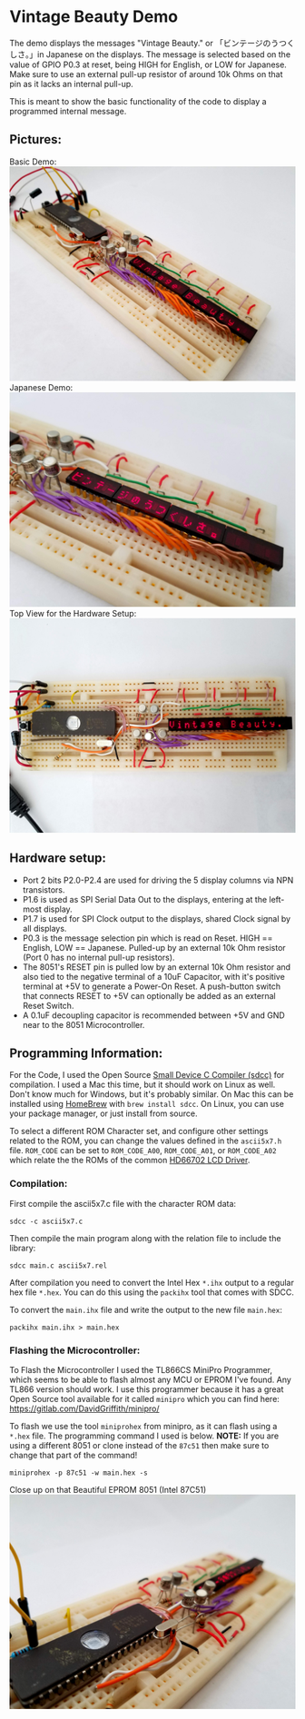 # Vintage Beauty Demo

The demo displays the messages "Vintage Beauty." or 「ビンテージのうつくしさ。」in Japanese on the displays. The message is selected based on the value of GPIO P0.3 at reset, being HIGH for English, or LOW for Japanese. Make sure to use an external pull-up resistor of around 10k Ohms on that pin as it lacks an internal pull-up.

This is meant to show the basic functionality of the code to display a programmed internal message.

## Pictures:

Basic Demo:
![Vintage Beauty Demo](vintage_beauty_demo.jpg)
Japanese Demo:
![Vintage Beauty Demo in Japanese](vintage_beauty_demo_jp.jpg)
Top View for the Hardware Setup:
![top view](vintage_beauty_demo_top.jpg)

## Hardware setup:
- Port 2 bits P2.0-P2.4 are used for driving the 5 display columns via NPN transistors. 
- P1.6 is used as SPI Serial Data Out to the displays, entering at the left-most display.
- P1.7 is used for SPI Clock output to the displays, shared Clock signal by all displays.
- P0.3 is the message selection pin which is read on Reset. HIGH == English, LOW == Japanese. Pulled-up by an external 10k Ohm resistor (Port 0 has no internal pull-up resistors).
- The 8051's RESET pin is pulled low by an external 10k Ohm resistor and also tied to the negative terminal of a 10uF Capacitor, with it's positive terminal at +5V to generate a Power-On Reset. A push-button switch that connects RESET to +5V can optionally be added as an external Reset Switch.
- A 0.1uF decoupling capacitor is recommended between +5V and GND near to the 8051 Microcontroller.


## Programming Information:
For the Code, I used the Open Source [Small Device C Compiler (sdcc)](http://sdcc.sourceforge.net/) for compilation. I used a Mac this time, but it should work on Linux as well. Don't know much for Windows, but it's probably similar. On Mac this can be installed using [HomeBrew](https://brew.sh/) with `brew install sdcc`. On Linux, you can use your package manager, or just install from source.

To select a different ROM Character set, and configure other settings related to the ROM, you can change the values defined in the `ascii5x7.h` file. `ROM_CODE` can be set to `ROM_CODE_A00`, `ROM_CODE_A01`, or `ROM_CODE_A02` which relate the the ROMs of the common [HD66702 LCD Driver](http://www.farnell.com/datasheets/31212.pdf).

### Compilation:
First compile the ascii5x7.c file with the character ROM data:
```
sdcc -c ascii5x7.c
```
Then compile the main program along with the relation file to include the library:
```
sdcc main.c ascii5x7.rel
```

After compilation you need to convert the Intel Hex `*.ihx` output to a regular hex file `*.hex`.
You can do this using the `packihx` tool that comes with SDCC.

To convert the `main.ihx` file and write the output to the new file `main.hex`:
```
packihx main.ihx > main.hex
```

### Flashing the Microcontroller:
To Flash the Microcontroller I used the TL866CS MiniPro Programmer, which seems to be able to flash almost any MCU or EPROM I've found. Any TL866 version should work.
I use this programmer because it has a great Open Source tool available for it called `minipro` which you can find here:
https://gitlab.com/DavidGriffith/minipro/

To flash we use the tool `miniprohex` from minipro, as it can flash using a `*.hex` file. The programming command I used is below. **NOTE:** If you are using a different 8051 or clone instead of the `87c51` then make sure to change that part of the command!
```
miniprohex -p 87c51 -w main.hex -s
```

Close up on that Beautiful EPROM 8051 (Intel 87C51)
![Close up on the EPROM 8051](vintage_beauty_demo_mcu.jpg)
